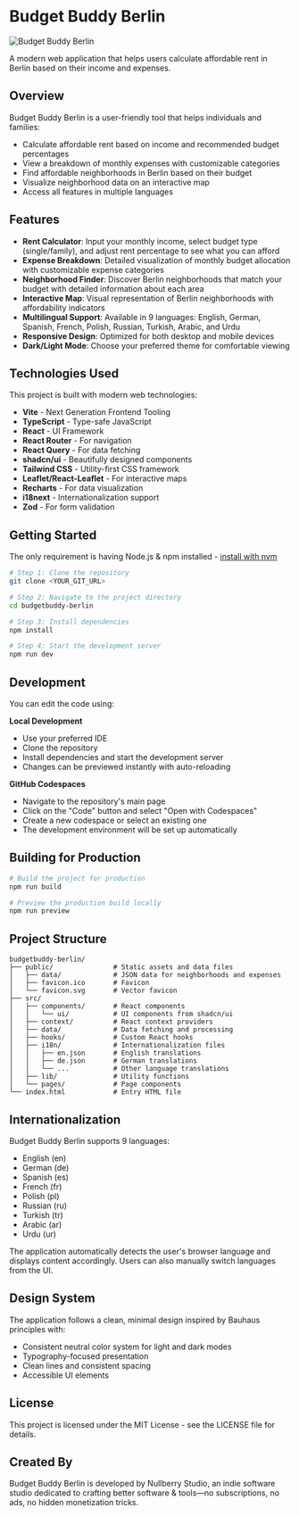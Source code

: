 # Budget Buddy Berlin

![Budget Buddy Berlin](https://res.cloudinary.com/dm9gvqa1t/image/upload/v1742759621/fffkfjgjgjririeo83930848393.png)

A modern web application that helps users calculate affordable rent in Berlin based on their income and expenses.

## Overview

Budget Buddy Berlin is a user-friendly tool that helps individuals and families:

- Calculate affordable rent based on income and recommended budget percentages
- View a breakdown of monthly expenses with customizable categories
- Find affordable neighborhoods in Berlin based on their budget
- Visualize neighborhood data on an interactive map
- Access all features in multiple languages

## Features

- **Rent Calculator**: Input your monthly income, select budget type (single/family), and adjust rent percentage to see what you can afford
- **Expense Breakdown**: Detailed visualization of monthly budget allocation with customizable expense categories
- **Neighborhood Finder**: Discover Berlin neighborhoods that match your budget with detailed information about each area
- **Interactive Map**: Visual representation of Berlin neighborhoods with affordability indicators
- **Multilingual Support**: Available in 9 languages: English, German, Spanish, French, Polish, Russian, Turkish, Arabic, and Urdu
- **Responsive Design**: Optimized for both desktop and mobile devices
- **Dark/Light Mode**: Choose your preferred theme for comfortable viewing

## Technologies Used

This project is built with modern web technologies:

- **Vite** - Next Generation Frontend Tooling
- **TypeScript** - Type-safe JavaScript
- **React** - UI Framework
- **React Router** - For navigation
- **React Query** - For data fetching
- **shadcn/ui** - Beautifully designed components
- **Tailwind CSS** - Utility-first CSS framework
- **Leaflet/React-Leaflet** - For interactive maps
- **Recharts** - For data visualization
- **i18next** - Internationalization support
- **Zod** - For form validation

## Getting Started

The only requirement is having Node.js & npm installed - [install with nvm](https://github.com/nvm-sh/nvm#installing-and-updating)

```sh
# Step 1: Clone the repository
git clone <YOUR_GIT_URL>

# Step 2: Navigate to the project directory
cd budgetbuddy-berlin

# Step 3: Install dependencies
npm install

# Step 4: Start the development server
npm run dev
```

## Development

You can edit the code using:

**Local Development**
- Use your preferred IDE
- Clone the repository
- Install dependencies and start the development server
- Changes can be previewed instantly with auto-reloading

**GitHub Codespaces**
- Navigate to the repository's main page
- Click on the "Code" button and select "Open with Codespaces"
- Create a new codespace or select an existing one
- The development environment will be set up automatically

## Building for Production

```sh
# Build the project for production
npm run build

# Preview the production build locally
npm run preview
```

## Project Structure

```
budgetbuddy-berlin/
├── public/               # Static assets and data files
│   ├── data/             # JSON data for neighborhoods and expenses
│   ├── favicon.ico       # Favicon
│   └── favicon.svg       # Vector favicon
├── src/
│   ├── components/       # React components
│   │   └── ui/           # UI components from shadcn/ui
│   ├── context/          # React context providers
│   ├── data/             # Data fetching and processing
│   ├── hooks/            # Custom React hooks
│   ├── i18n/             # Internationalization files
│   │   ├── en.json       # English translations
│   │   ├── de.json       # German translations
│   │   └── ...           # Other language translations
│   ├── lib/              # Utility functions
│   └── pages/            # Page components
└── index.html            # Entry HTML file
```

## Internationalization

Budget Buddy Berlin supports 9 languages:
- English (en)
- German (de)
- Spanish (es)
- French (fr)
- Polish (pl)
- Russian (ru)
- Turkish (tr)
- Arabic (ar)
- Urdu (ur)

The application automatically detects the user's browser language and displays content accordingly. Users can also manually switch languages from the UI.

## Design System

The application follows a clean, minimal design inspired by Bauhaus principles with:
- Consistent neutral color system for light and dark modes
- Typography-focused presentation
- Clean lines and consistent spacing
- Accessible UI elements

## License

This project is licensed under the MIT License - see the LICENSE file for details.

## Created By

Budget Buddy Berlin is developed by Nullberry Studio, an indie software studio dedicated to crafting better software & tools—no subscriptions, no ads, no hidden monetization tricks.
